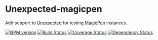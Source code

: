# Unexpected-magicpen

Add support to [Unexpected](http://unexpected.js.org) for testing [MagicPen](https://github.com/sunesimonsen/magicpen/) instances.

[![NPM version](https://badge.fury.io/js/unexpected-magicpen.svg)](http://badge.fury.io/js/unexpected-magicpen)
[![Build Status](https://travis-ci.org/unexpectedjs/unexpected-magicpen.svg?branch=master)](https://travis-ci.org/unexpectedjs/unexpected-magicpen)
[![Coverage Status](https://coveralls.io/repos/unexpectedjs/unexpected-magicpen/badge.svg)](https://coveralls.io/r/unexpectedjs/unexpected-magicpen)
[![Dependency Status](https://david-dm.org/unexpectedjs/unexpected-magicpen.svg)](https://david-dm.org/unexpectedjs/unexpected-magicpen)
